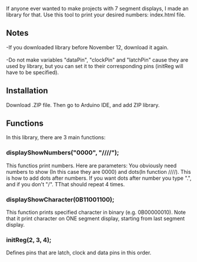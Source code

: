 If anyone ever wanted to make projects with 7 segment displays, I made an library for that.
Use this tool to print your desired numbers: index.html file.
## Notes
-If you downloaded library before November 12, download it again.
<br>
<br>
-Do not make variables "dataPin", "clockPin" and "latchPin" cause they are used by library, but you can set it to their corresponding pins (initReg will have to be specified).
## Installation
Download .ZIP file. Then go to Arduino IDE, and add ZIP library.
## Functions
In this library, there are 3 main functions:
### displayShowNumbers("0000", "////");
This functios print numbers. Here are parameters: You obviously need numbers to show (In this case they are 0000) and dots(In function ////). This is how to add dots after numbers. If  you want dots after number you type ".", and if you don't "/". TThat should repeat 4 times.
<br>
### displayShowCharacter(0B11001100);
This function prints specified character in binary (e.g. 0B00000010). Note that it print character on ONE segment display, starting from last segment display.
<br>
### initReg(2, 3, 4);
Defines pins that are latch, clock and data pins in this order.
